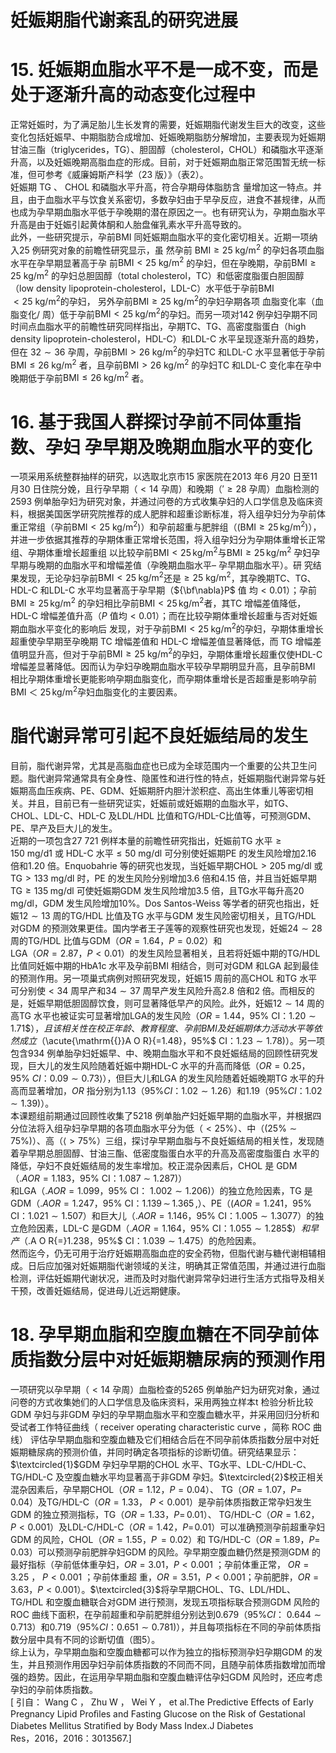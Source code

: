 # 妊娠期脂代谢紊乱的研究进展  
# 15. 妊娠期血脂水平不是一成不变，而是处于逐渐升高的动态变化过程中  
正常妊娠时，为了满足胎儿生长发育的需要，妊娠期脂代谢发生巨大的改变，这些变化包括妊娠早、中期脂肪合成增加、妊娠晚期脂肪分解增加，主要表现为妊娠期甘油三酯（triglycerides，TG）、胆固醇（cholesterol，CHOL）和磷脂水平逐渐升高，以及妊娠晚期高脂血症的形成。目前，对于妊娠期血脂正常范围暂无统一标准，但可参考《威廉姆斯产科学（23 版）》（表2）。  
妊娠期 TG 、 CHOL  和磷脂水平升高，符合孕期母体脂肪含 量增加这一特点。并且，由于血脂水平与饮食关系密切，多数孕妇由于早孕反应，进食不甚规律，从而也成为孕早期血脂水平低于孕晚期的潜在原因之一。也有研究认为，孕期血脂水平升高是由于妊娠引起黄体酮和人胎盘催乳素水平升高导致的。  
此外，一些研究提示，孕前BMI 同妊娠期血脂水平的变化密切相关。近期一项纳入25 例研究对象的前瞻性研究显示，虽  然孕前 $\mathrm{BMI}\geqslant25~\mathrm{kg/m}^{2}$ 的孕妇各项血脂水平在孕早期显著高于孕 前$\mathrm{BMI}<25\ \mathrm{kg/m}^{2}$ 的孕妇，但在孕晚期，孕前$\mathrm{BMI}\geqslant25~\mathrm{kg}/\mathrm{m}^{2}$ 的孕妇总胆固醇（total cholesterol，TC）和低密度脂蛋白胆固醇
（low density lipoprotein-cholesterol，LDL-C）水平低于孕前BMI    
 $<25~\mathrm{kg}/\mathrm{m}^{2}$的孕妇， 另外孕前$\mathrm{BMI}\geqslant25~\mathrm{kg}/\mathrm{m}^{2}$的孕妇孕期各项  血脂变化率（血脂变化/ 周）低于孕前$\mathrm{BMI}<25\;\mathrm{kg}/\mathrm{m}^{2}$的孕妇。而另一项对142 例孕妇孕期不同时间点血脂水平的前瞻性研究同样指出，孕期TC、TG、高密度脂蛋白（high density lipoprotein-cholesterol，HDL-C）和LDL-C 水平呈现逐渐升高的趋势，但在  $32\sim36$ 孕周，孕前$\mathrm{BMI}>26~\mathrm{kg}/\mathrm{m}^{2}$的孕妇TC 和LDL-C 水平显著低于孕前$\mathrm{BMI}\leqslant26~\mathrm{kg}/\mathrm{m}^{2}$ 者，且孕前$\mathrm{BMI}>26~\mathrm{kg}/\mathrm{m}^{2}$ 的孕妇TC 和LDL-C 变化率在孕中晚期低于孕前$\mathrm{BMI}\leqslant26\;\mathrm{kg}/\mathrm{m}^{2}$ 者。  
# 16.  基于我国人群探讨孕前不同体重指数、孕妇 孕早期及晚期血脂水平的变化  
一项采用系统整群抽样的研究，以选取北京市15 家医院在2013 年6 月20 日至11 月30 日住院分娩，且行孕早期（$<14$ 孕周）和晚期（$'\geqslant28$ 孕周）血脂检测的2593 例单胎孕妇为研究对象，并通过问卷的方式收集孕妇的人口学信息及临床资料，根据美国医学研究院推荐的成人肥胖和超重诊断标准，将入组孕妇分为孕前体重正常组（孕前$\mathrm{BMI}<25~\mathrm{kg/m^{2}})$）和孕前超重与肥胖组（$\big(\mathrm{BMI}\geqslant25\,\mathrm{kg}/\mathrm{m}^{2}\big)$），并进一步依据其推荐的孕期体重正常增长范围，将入组孕妇分为孕期体重增长正常组、孕期体重增长超重组   以比较孕前$\mathrm{BMI}<25\,\mathrm{kg}/\mathrm{m}^{2}$与$\mathrm{BMI}\geqslant25\,\mathrm{kg}/\mathrm{m}^{2}$ 孕妇孕早期与晚期的血脂水平和增幅差值（孕晚期血脂水平– 孕早期血脂水平）。研  究结果发现，无论孕妇孕前$\mathrm{BMI}<25\;\mathrm{kg}/\mathrm{m}^{2}$还是$\geqslant25~\mathrm{kg}/\mathrm{m}^{2}$，其孕晚期TC、TG、HDL-C 和LDL-C 水平均显著高于孕早期（${\bf\nabla}P$ 值 均$<0.01$）；孕前$\mathrm{BMI}\geqslant25\,\mathrm{kg}/\mathrm{m}^{2}$ 的孕妇相比孕前$\mathrm{BMI}<25\,\mathrm{kg}/\mathrm{m}^{2}$者，其TC 增幅差值降低，HDL-C 增幅差值升高（$P$ 值均$<0.01$）；而在比较孕期体重增长超重与否对妊娠期血脂水平变化的影响后  发现，对于孕前$\mathrm{BMI}<25\;\mathrm{kg}/\mathrm{m}^{2}$的孕妇，孕期体重增长超重使孕早期至孕晚期 TC  增幅差值和 HDL-C  增幅差值显著降低，而 TG    增幅差值明显升高，但对于孕前$\mathrm{BMI}\geqslant25~\mathrm{kg}/\mathrm{m}^{2}$的孕妇，孕期体重增长超重仅使HDL-C 增幅差显著降低。因而认为孕妇孕晚期血脂水平较孕早期明显升高，且孕前BMI 相比孕期体重增长更能影响孕期血脂变化，而孕期体重增长是否超重是影响孕前BMI ＜  $25\,\mathrm{kg}/\mathrm{m}^{2}$孕妇血脂变化的主要因素。  
#  脂代谢异常可引起不良妊娠结局的发生  
目前，脂代谢异常，尤其是高脂血症也已成为全球范围内一个重要的公共卫生问题。脂代谢异常通常具有全身性、隐匿性和进行性的特点，妊娠期脂代谢异常与妊娠期高血压疾病、PE、GDM、妊娠期肝内胆汁淤积症、高出生体重儿等密切相关。并且，目前已有一些研究证实，妊娠前或妊娠期的血脂水平，如TG、CHOL、LDL-C、HDL-C 及LDL/HDL 比值和TG/HDL-C比值等，可预测GDM、PE、早产及巨大儿的发生。  
近期的一项包含27 721 例样本量的前瞻性研究指出，妊娠前TG 水平$\geqslant150~\mathrm{mg/d1}$ 或 HDL-C 水平$\leqslant50~\mathrm{mg/dl}$ 可分别使妊娠期PE 的发生风险增加2.16 倍和1.20 倍。Enquobahrie 等的研究也发现，当妊娠早期$\mathrm{CHOL}>205\;\mathrm{mg/dl}$ 或$\mathrm{TG}>133~\mathrm{mg/dl}$ 时，PE 的发生风险分别增加3.6 倍和4.15 倍，并且当妊娠早期$\mathrm{TG}\geqslant135\;\mathrm{mg/d l}$ 可使妊娠期GDM 发生风险增加3.5 倍，且TG水平每升高$20\;\mathrm{mg/dl}$，GDM 发生风险增加$10\%$。Dos Santos-Weiss 等学者的研究也指出，妊娠$12\sim13$ 周的TG/HDL 比值及TG 水平与GDM 发生风险密切相关，且TG/HDL 对GDM 的预测效果更佳。国内学者王子莲等的观察性研究也发现，妊娠$24\sim28$ 周的TG/HDL 比值与GDM（$O R=1.64$，$P=0.02$）和  
LGA（$O R=2.87$，$P<0.01$）的发生风险显著相关，且若将妊娠中期的TG/HDL 比值同妊娠中期的HbA1c 水平及孕前BMI 相结合，则可对GDM 和LGA 起到最佳的预测作用。另一项巢式病例对照研究发现，妊娠15 周前的高CHOL 和TG 水平可分别使$<34$ 周早产和$34\sim37$ 周早产发生风险升高2.8 倍和2 倍。而相反的是，妊娠早期低胆固醇饮食，则可显著降低早产的风险。此外，妊娠$12\sim14$ 周的高TG 水平也被证实可显著增加LGA的发生风险（$O R=1.44$，$95\%$ CI：$1.20\sim1.71\$），且该相关性在校正年龄、教育程度、孕前 BMI  及妊娠期体力活动水平等依然 成立（$\acute{\mathrm{{}}A O R}{=1.48}$，$95\%$ CI：$1.23\sim1.78)$）。另一项包含934 例单胎孕妇妊娠早、中、晚期血脂水平和不良妊娠结局的回顾性研究发现，巨大儿的发生风险随着妊娠中期HDL-C 水平的升高而降低（$O R=0.25$，$95\%$ $C I$：$0.09\sim0.73\rangle$），但巨大儿和LGA 的发生风险随着妊娠晚期TG 水平的升高而显著增加，$O R$ 指分别为1.13（$95\%C I$：$1.02\sim1.26$）和1.19（$95\%C I$：$1.02\sim1.39)$）。  
本课题组前期通过回顾性收集了5218 例单胎产妇妊娠早期的血脂水平，并根据四分位法将入组孕妇孕早期的各项血脂水平分为低（$<25\%$）、中（$(25\%\sim75\%)$）、高（$\langle>75\%$）三组，探讨孕早期血脂与不良妊娠结局的相关性，发现随着孕早期总胆固醇、甘油三酯、低密度脂蛋白水平的升高及高密度脂蛋白 水平的降低，孕妇不良妊娠结局的发生率增加。校正混杂因素后，CHOL 是 GDM（$.A O R=1.183$，$95\%$ CI：$1.087\ \sim\ 1.287)$）  
和LGA（$.A O R=1.099$，$95\%$ CI： $1.002\sim1.206)$）的独立危险因素，TG 是GDM（$.A O R=1.247$，$95\%$ CI：$1.139\,\sim\,1.365\,,$）、PE（$(A O R{=}1.241$，$95\%$ CI：$1.021\sim1.507$）和巨大儿（$.A O R{=}1.146$，$95\%$ CI：$1.005\sim1.3077$）的独立危险因素，LDL-C 是GDM（$.A O R{=}1.164$，$95\%$ CI：$1.055\sim1.285\$）和早产（$.A O R{=}1.238$，$95\%$ CI：$1.039\sim1.475$）的危险因素。  
然而迄今，仍无可用于治疗妊娠期高脂血症的安全药物，但脂代谢与糖代谢相辅相成。日后应加强对妊娠期脂代谢领域的关注，明确其正常值范围，并通过进行血脂检测，评估妊娠期代谢状况，进而及时对脂代谢异常孕妇进行生活方式指导及相关干预，改善妊娠结局，促进母儿近远期健康。  
# 18. 孕早期血脂和空腹血糖在不同孕前体质指数分层中对妊娠期糖尿病的预测作用  
一项研究以孕早期（$<14$ 孕周）血脂检查的5265 例单胎产妇为研究对象，通过问卷的方式收集她们的人口学信息及临床资料，采用两独立样本t 检验分析比较GDM 孕妇与非GDM 孕妇的孕早期血脂水平和空腹血糖水平，并采用回归分析和受试者工作特征曲线（ receiver operating characteristic curve ，简称 ROC  曲线） 评估孕早期血脂和空腹血糖及它们相结合后在不同孕前体质指数分层中对妊娠期糖尿病的预测价值，并同时确定各项指标的诊断切值。研究结果显示：$\textcircled{1}$GDM 孕妇孕早期的CHOL 水平、TG水平、LDL-C/HDL-C、TG/HDL-C 及空腹血糖水平均显著高于非GDM 孕妇。$\textcircled{2}$校正相关混杂因素后，孕早期CHOL（$O R{=}1.12$，$P{=}0.04$）、 TG（$O R{=}1.07$，$P=\!0.04$）及TG/HDL-C（$O R{=}1.33$， $P<0.001$）是孕前体质指数正常孕妇发生GDM 的独立预测指标，TG（$O R{=}1.33$，$P=\!\!0.01$）、 TG/HDL-C（$O R{=}1.62$，$P<0.001$）及LDL-C/HDL-C（$O R{=}1.42$，$P=\!0.01$）可以准确预测孕前超重孕妇GDM 的风险，CHOL（$O R{=}1.55$，$P\,{=}0.02$）和 TG/HDL-C（$O R{=}1.89$，$P=\!0.03$）可以预测孕前肥胖孕妇GDM 的风险。孕早期空腹血糖仍然是预测GDM 的最好指标（孕前低体重孕妇，$O R{=}3.01$，$P<0.001$ ；孕前体重正常， $O R{=}3.25$ ， $P<0.001$ ；孕前体重超 重，$O R{=}3.51$，$P<0.001$；孕前肥胖，$O R{=}3.63$，$P<0.001$）。$\textcircled{3}$将孕早期CHOL、TG、LDL/HDL、TG/HDL 和空腹血糖联合对GDM 进行预测，发现五项指标联合预测GDM 风险的ROC 曲线下面积，在孕前超重和孕前肥胖组分别达到0.679（$95\%C I$： $0.644\sim0.713$）和0.719（$95\%C I$：$0.651\sim0.781)$），并且每项指标在不同的孕前体质指数分层中具有不同的诊断切值（图5）。  
综上认为，孕早期血脂和空腹血糖都可以作为独立的指标预测孕妇孕期GDM 的发生，并且预测作用因孕妇孕前体质指数的不同而不同，且随孕前体质指数增加而增强的趋势。因此，在运用孕早期血脂和空腹血糖评估孕妇GDM 风险时，还应考虑孕妇的孕前体质指数。  
[  引自： Wang C ， Zhu W ， Wei Y ， et al.The Predictive Effects of Early Pregnancy Lipid Proﬁles and  Fasting Glucose on the Risk of Gestational Diabetes Mellitus Stratiﬁed by Body Mass Index.J Diabetes  
Res，2016，2016：3013567.]  
